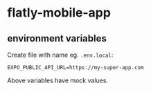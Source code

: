 # flatly-mobile-app

## environment variables

Create file with name eg. `.env.local`:

```
EXPO_PUBLIC_API_URL=https://my-super-app.com
```

Above variables have mock values.
